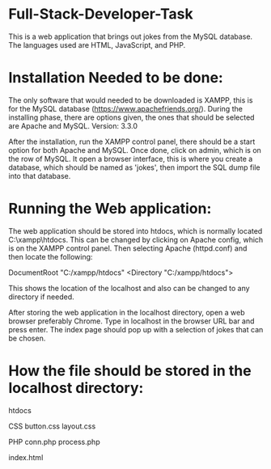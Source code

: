 # Full-Stack-Developer-Task
This is a web application that brings out jokes from the MySQL database.
The languages used are HTML, JavaScript, and PHP.

# Installation Needed to be done:
The only software that would needed to be downloaded is XAMPP, this is
for the MySQL database (https://www.apachefriends.org/).
During the installing phase, there are options given, the ones that should be
selected are Apache and MySQL.
Version: 3.3.0

After the installation, run the XAMPP control panel, there should be a start
option for both Apache and MySQL. Once done, click on admin, which is on the
row of MySQL. It open a browser interface, this is where you create a database,
which should be named as 'jokes', then import the SQL dump file into that
database.

# Running the Web application:
The web application should be stored into htdocs, which is normally located
C:\xampp\htdocs. This can be changed by clicking on Apache config, which is on
the XAMPP control panel. Then selecting Apache (httpd.conf) and then locate the
following:

DocumentRoot "C:/xampp/htdocs"
<Directory "C:/xampp/htdocs">

This shows the location of the localhost and also can be changed to any
directory if needed. 

After storing the web application in the localhost directory, open a web browser
preferably Chrome. Type in localhost in the browser URL bar and press enter.
The index page should pop up with a selection of jokes that can be chosen.

# How the file should be stored in the localhost directory:

htdocs

CSS
  button.css
  layout.css

PHP
  conn.php
  process.php

index.html
